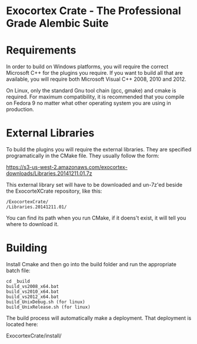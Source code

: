 # Exocortex Crate - The Professional Grade Alembic Suite

# Requirements

In order to build on Windows platforms, you will require the correct Microsoft C++
for the plugins you require.  If you want to build all that are available,
you will require both Microsoft Visual C++ 2008, 2010 and 2012.

On Linux, only the standard Gnu tool chain (gcc, gmake) and
cmake is required.  For maximum compatibility, it is recommended that you compile
on Fedora 9 no matter what other operating system you are using in production.

# External Libraries

To build the plugins you will require the external libraries.  They are specified
programatically in the CMake file.  They usually follow the form:

https://s3-us-west-2.amazonaws.com/exocortex-downloads/Libraries.20141211.01.7z

This external library set will have to be downloaded and un-7z'ed beside the
ExocorteXCrate repository, like this:

    /ExocortexCrate/
    /Libraries.20141211.01/

You can find its path when you run CMake, if it doens't exist, it will tell you
where to download it.

# Building

Install Cmake and then go into the build folder and run the appropriate batch file:

    cd _build
    build_vs2008_x64.bat
    build_vs2010_x64.bat
    build_vs2012_x64.bat
    build_UnixDebug.sh (for linux)
    build_UnixRelease.sh (for linux)

The build process will automatically make a deployment.  That deployment is located here:

ExocortexCrate/install/
